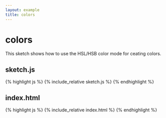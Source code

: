 ```yaml
---
layout: example
title: colors
---
```

# colors

This sketch shows how to use the HSL/HSB color mode for ceating colors.  

## sketch.js 
{% highlight js %}
{% include_relative sketch.js %}
{% endhighlight %}
## index.html 
{% highlight js %}
{% include_relative index.html %}
{% endhighlight %}
